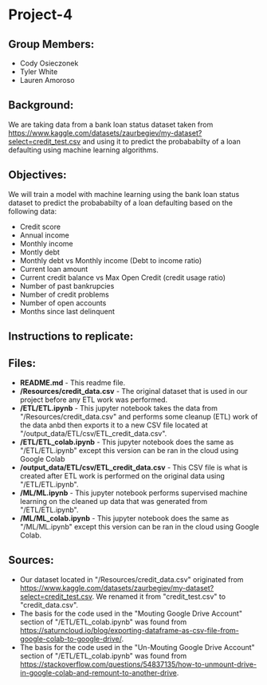 # Project-4
## **Group Members:**
- Cody Osieczonek
- Tyler White
- Lauren Amoroso

## **Background:**
We are taking data from a bank loan status dataset taken from https://www.kaggle.com/datasets/zaurbegiev/my-dataset?select=credit_test.csv and using it to predict the probababilty of a loan defaulting using machine learning algorithms.

## **Objectives:**
We will train a model with machine learning using the bank loan status dataset to predict the probababilty of a loan defaulting based on the following data:
- Credit score
- Annual income
- Monthly income
- Montly debt
- Monthly debt vs Monthly income (Debt to income ratio)
- Current loan amount
- Current credit balance vs Max Open Credit (credit usage ratio)
- Number of past bankrupcies
- Number of credit problems
- Number of open accounts
- Months since last delinquent

## **Instructions to replicate:**

## **Files:**
- **README.md** - This readme file.
- **/Resources/credit_data.csv** - The original dataset that is used in our project before any ETL work was performed.
- **/ETL/ETL.ipynb** - This jupyter notebook takes the data from "/Resources/credit_data.csv" and performs some cleanup (ETL) work of the data anbd then exports it to a new CSV file located at "/output_data/ETL/csv/ETL_credit_data.csv".
- **/ETL/ETL_colab.ipynb** - This jupyter notebook does the same as "/ETL/ETL.ipynb" except this version can be ran in the cloud using Google Colab
- **/output_data/ETL/csv/ETL_credit_data.csv** - This CSV file is what is created after ETL work is performed on the original data using "/ETL/ETL.ipynb".
- **/ML/ML.ipynb** - This jupyter notebook performs supervised machine learning on the cleaned up data that was generated from "/ETL/ETL.ipynb".
- **/ML/ML_colab.ipynb** - This jupyter notebook does the same as "/ML/ML.ipynb" except this version can be ran in the cloud using Google Colab.

## **Sources:**
- Our dataset located in "/Resources/credit_data.csv" originated from https://www.kaggle.com/datasets/zaurbegiev/my-dataset?select=credit_test.csv. We renamed it from "credit_test.csv" to "credit_data.csv".
- The basis for the code used in the "Mouting Google Drive Account" section of "/ETL/ETL_colab.ipynb" was found from https://saturncloud.io/blog/exporting-dataframe-as-csv-file-from-google-colab-to-google-drive/.
- The basis for the code used in the "Un-Mouting Google Drive Account" section of "/ETL/ETL_colab.ipynb" was found from https://stackoverflow.com/questions/54837135/how-to-unmount-drive-in-google-colab-and-remount-to-another-drive.